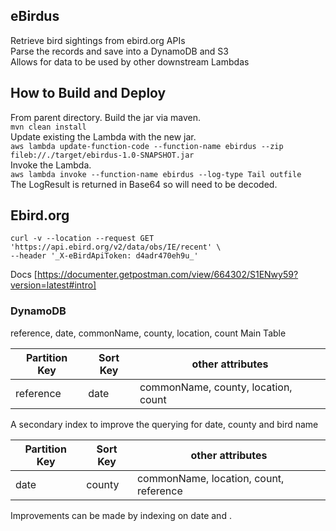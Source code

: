 ## eBirdus
Retrieve bird sightings from ebird.org APIs  
Parse the records and save into a DynamoDB and S3  
Allows for data to be used by other downstream Lambdas
 

## How to Build and Deploy
From parent directory. Build the jar via maven.  
`mvn clean install`  
Update existing the Lambda with the new jar.  
`aws lambda update-function-code --function-name ebirdus --zip fileb://./target/ebirdus-1.0-SNAPSHOT.jar`  
Invoke the Lambda.  
`aws lambda invoke --function-name ebirdus --log-type Tail outfile`  
The LogResult is returned in Base64 so will need to be decoded.


## Ebird.org
```
curl -v --location --request GET 'https://api.ebird.org/v2/data/obs/IE/recent' \
--header '_X-eBirdApiToken: d4adr470eh9u_'  
```
Docs [https://documenter.getpostman.com/view/664302/S1ENwy59?version=latest#intro]

### DynamoDB

reference, date, commonName, county, location, count
Main Table

|Partition Key |Sort Key | other attributes |
|--------------|---------|------------------|
|reference     | date    | commonName, county, location, count |

A secondary index to improve the querying for date, county and bird name

|Partition Key |Sort Key | other attributes |
|--------------|---------|------------------|
|date          |county   | commonName, location, count, reference|

Improvements can be made by indexing on date and .   
